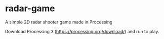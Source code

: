 # radar-game

A simple 2D radar shooter game made in Processing

Download Processing 3 (https://processing.org/download/) and run to play.
